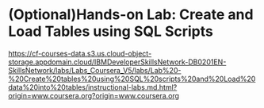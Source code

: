 # (Optional)Hands-on Lab: Create and Load Tables using SQL Scripts

https://cf-courses-data.s3.us.cloud-object-storage.appdomain.cloud/IBMDeveloperSkillsNetwork-DB0201EN-SkillsNetwork/labs/Labs_Coursera_V5/labs/Lab%20-%20Create%20tables%20using%20SQL%20scripts%20and%20Load%20data%20into%20tables/instructional-labs.md.html?origin=www.coursera.org?origin=www.coursera.org